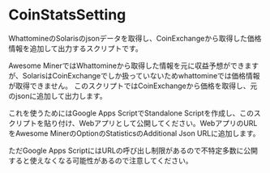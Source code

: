 # CoinStatsSetting
WhattomineのSolarisのjsonデータを取得し、CoinExchangeから取得した価格情報を追加して出力するスクリプトです。

Awesome MinerではWhattomineから取得した情報を元に収益予想ができますが、SolarisはCoinExchangeでしか扱っていないためwhattomineでは価格情報が取得できません。
このスクリプトではCoinExchangeから価格を取得し、元のjsonに追加して出力します。

これを使うためにはGoogle Apps ScriptでStandalone Scriptを作成し、このスクリプトを貼り付け、Webアプリとして公開してください。WebアプリのURLをAwesome MinerのOptionのStatisticsのAdditional Json URLに追加します。

ただGoogle Apps ScriptにはURLの呼び出し制限があるので不特定多数に公開すると使えなくなる可能性があるので注意してください。
